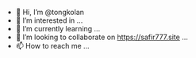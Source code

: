 - 👋 Hi, I’m @tongkolan
- 👀 I’m interested in ...
- 🌱 I’m currently learning ...
- 💞️ I’m looking to collaborate on https://safir777.site ...
- 📫 How to reach me ...

<!---
tongkolan/tongkolan is a ✨ special ✨ repository because its `README.md` (this file) appears on your GitHub profile.
You can click the Preview link to take a look at your changes.
--->
